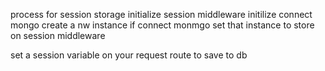 


process for session storage
initialize session middleware
initilize connect mongo
create a nw instance if connect monmgo
set that instance to store on session middleware

set a session variable on your request route to save to db